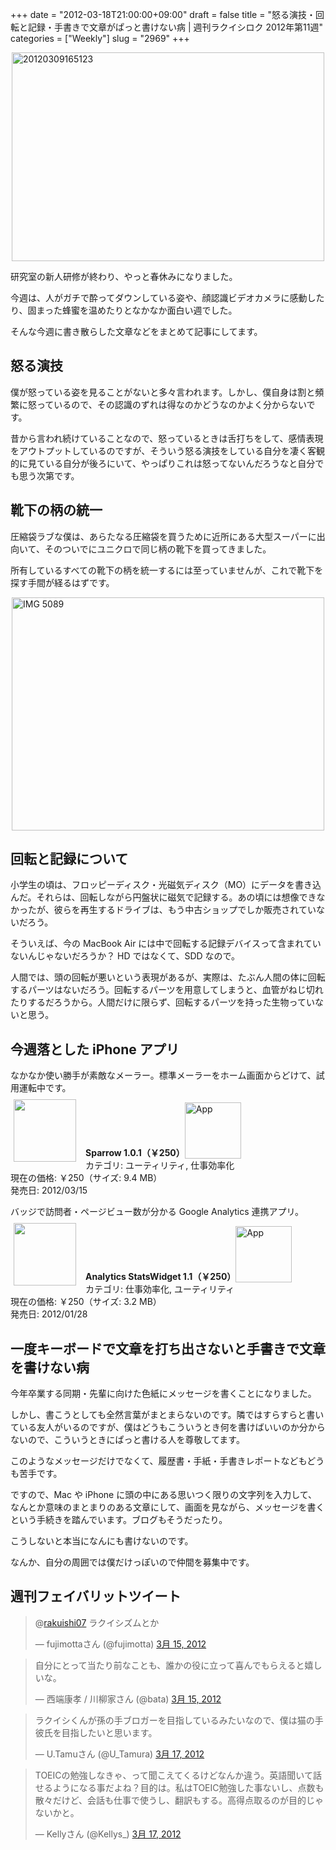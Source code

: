 +++
date = "2012-03-18T21:00:00+09:00"
draft = false
title = "怒る演技・回転と記録・手書きで文章がぱっと書けない病 | 週刊ラクイシロク 2012年第11週"
categories = ["Weekly"]
slug = "2969"
+++

<img style="display:block; margin-left:auto; margin-right:auto;" src="/images/2012/03/20120309165123.png" alt="20120309165123" title="20120309165123.png" border="0" width="500" height="334" />

研究室の新人研修が終わり、やっと春休みになりました。

今週は、人がガチで酔ってダウンしている姿や、顔認識ビデオカメラに感動したり、固まった蜂蜜を温めたりとなかなか面白い週でした。

そんな今週に書き散らした文章などをまとめて記事にしてます。

<h2>怒る演技</h2>

僕が怒っている姿を見ることがないと多々言われます。しかし、僕自身は割と頻繁に怒っているので、その認識のずれは得なのかどうなのかよく分からないです。

昔から言われ続けていることなので、怒っているときは舌打ちをして、感情表現をアウトプットしているのですが、そういう怒る演技をしている自分を凄く客観的に見ている自分が後ろにいて、やっぱりこれは怒ってないんだろうなと自分でも思う次第です。

<h2>靴下の柄の統一</h2>

圧縮袋ラブな僕は、あらたなる圧縮袋を買うために近所にある大型スーパーに出向いて、そのついでにユニクロで同じ柄の靴下を買ってきました。

所有しているすべての靴下の柄を統一するには至っていませんが、これで靴下を探す手間が経るはずです。

<img style="display:block; margin-left:auto; margin-right:auto;" src="/images/2012/03/IMG_5089.jpg" alt="IMG 5089" title="IMG_5089.JPG" border="0" width="500" height="373" />

<h2>回転と記録について</h2>

小学生の頃は、フロッピーディスク・光磁気ディスク（MO）にデータを書き込んだ。それらは、回転しながら円盤状に磁気で記録する。あの頃には想像できなかったが、彼らを再生するドライブは、もう中古ショップでしか販売されていないだろう。

そういえば、今の MacBook Air には中で回転する記録デバイスって含まれていないんじゃないだろうか？ HD ではなくて、SDD なので。

人間では、頭の回転が悪いという表現があるが、実際は、たぶん人間の体に回転するパーツはないだろう。回転するパーツを用意してしまうと、血管がねじ切れたりするだろうから。人間だけに限らず、回転するパーツを持った生物っていないと思う。

<h2>今週落とした iPhone アプリ</h2>

なかなか使い勝手が素敵なメーラー。標準メーラーをホーム画面からどけて、試用運転中です。

<a href="https://itunes.apple.com/jp/app/id492573565?mt=8&uo=4&at=11l3RT" target="_blank" rel="nofollow"><img width="100" class="alignleft" align="left" src="http://a1.mzstatic.com/us/r1000/118/Purple/v4/6c/19/f5/6c19f5bd-f60b-87a1-884b-3f55adf786a8/NEBlsbxewYtIg4SXSmzFM0-temp-upload.ggddluyo.100x100-75.png" style="margin: -5px 15px 1px 5px;"></a><strong> Sparrow 1.0.1（￥250）</strong><a href="https://itunes.apple.com/jp/app/id492573565?mt=8&uo=4&at=11l3RT" target="_blank" rel="nofollow"><img src="/images/2012/12/viewinitunes_jp.png" style="vertical-align:bottom;" width="90" alt="App"></a><br> カテゴリ: ユーティリティ, 仕事効率化<br> 現在の価格: ￥250（サイズ: 9.4 MB）<br> 発売日: 2012/03/15<br style="clear: both;">

バッジで訪問者・ページビュー数が分かる Google Analytics 連携アプリ。

<a href="https://itunes.apple.com/jp/app/id453520281?mt=8&uo=4&at=11l3RT" target="_blank" rel="nofollow"><img width="100" class="alignleft" align="left" src="http://a4.mzstatic.com/us/r1000/115/Purple/39/b4/57/mzm.hnkktctq.100x100-75.png" style="margin: -5px 15px 1px 5px;"></a><strong> Analytics StatsWidget 1.1（￥250）</strong><a href="https://itunes.apple.com/jp/app/id453520281?mt=8&uo=4&at=11l3RT" target="_blank" rel="nofollow"><img src="/images/2012/12/viewinitunes_jp.png" style="vertical-align:bottom;" width="90" alt="App"></a><br> カテゴリ: 仕事効率化, ユーティリティ<br> 現在の価格: ￥250（サイズ: 3.2 MB）<br> 発売日: 2012/01/28<br style="clear: both;">

<h2>一度キーボードで文章を打ち出さないと手書きで文章を書けない病</h2>

今年卒業する同期・先輩に向けた色紙にメッセージを書くことになりました。

しかし、書こうとしても全然言葉がまとまらないのです。隣ではすらすらと書いている友人がいるのですが、僕はどうもこういうとき何を書けばいいのか分からないので、こういうときにぱっと書ける人を尊敬してます。

このようなメッセージだけでなくて、履歴書・手紙・手書きレポートなどもどうも苦手です。

ですので、Mac や iPhone に頭の中にある思いつく限りの文字列を入力して、なんとか意味のまとまりのある文章にして、画面を見ながら、メッセージを書くという手続きを踏んでいます。ブログもそうだったり。

こうしないと本当になんにも書けないのです。

なんか、自分の周囲では僕だけっぽいので仲間を募集中です。

<h2>週刊フェイバリットツイート</h2>

<blockquote class="twitter-tweet" data-in-reply-to="180179620258254848" lang="ja"><p>@<a href="https://twitter.com/rakuishi07">rakuishi07</a> ラクイシズムとか</p>&mdash; fujimottaさん (@fujimotta) <a href="https://twitter.com/fujimotta/status/180179703733301248" data-datetime="2012-03-15T06:32:43+00:00">3月 15, 2012</a></p></blockquote>


<blockquote class="twitter-tweet" lang="ja"><p>自分にとって当たり前なことも、誰かの役に立って喜んでもらえると嬉しいな。</p>&mdash; 西端康孝 / 川柳家さん (@bata) <a href="https://twitter.com/bata/status/180297957290156032" data-datetime="2012-03-15T14:22:37+00:00">3月 15, 2012</a></p></blockquote>


<blockquote class="twitter-tweet" lang="ja"><p>ラクイシくんが孫の手ブロガーを目指しているみたいなので、僕は猫の手彼氏を目指したいと思います。</p>&mdash; U.Tamuさん (@U_Tamura) <a href="https://twitter.com/U_Tamura/status/180907670432268289" data-datetime="2012-03-17T06:45:24+00:00">3月 17, 2012</a></p></blockquote>


<blockquote class="twitter-tweet" lang="ja"><p>TOEICの勉強しなきゃ、って聞こえてくるけどなんか違う。英語聞いて話せるようになる事だよね？目的は。私はTOEIC勉強した事ないし、点数も散々だけど、会話も仕事で使うし、翻訳もする。高得点取るのが目的じゃないかと。</p>&mdash; Kellyさん (@Kellys_) <a href="https://twitter.com/Kellys_/status/180985834504331264" data-datetime="2012-03-17T11:56:00+00:00">3月 17, 2012</a></p></blockquote>

